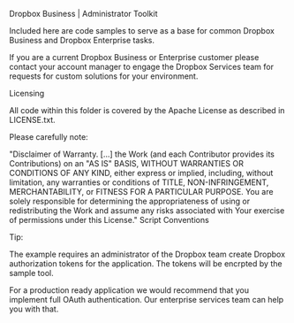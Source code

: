 Dropbox Business | Administrator Toolkit

Included here are code samples to serve as a base for common Dropbox Business and Dropbox Enterprise tasks.

If you are a current Dropbox Business or Enterprise customer please contact your account manager to engage the Dropbox Services team for requests for custom solutions for your environment. 

Licensing

All code within this folder is covered by the Apache License as described in LICENSE.txt.

Please carefully note:

"Disclaimer of Warranty. [...] the Work (and each Contributor provides its Contributions) on an "AS IS" BASIS, WITHOUT WARRANTIES OR CONDITIONS OF ANY KIND, either express or implied, including, without limitation, any warranties or conditions of TITLE, NON-INFRINGEMENT, MERCHANTABILITY, or FITNESS FOR A PARTICULAR PURPOSE. You are solely responsible for determining the appropriateness of using or redistributing the Work and assume any risks associated with Your exercise of permissions under this License."
Script Conventions

Tip:

The example requires an administrator of the Dropbox team create Dropbox authorization tokens for the application. The tokens will be encrpted by the sample tool. 

For a production ready application we would recommend that you implement full OAuth authentication. Our enterprise services team can help you with that. 
